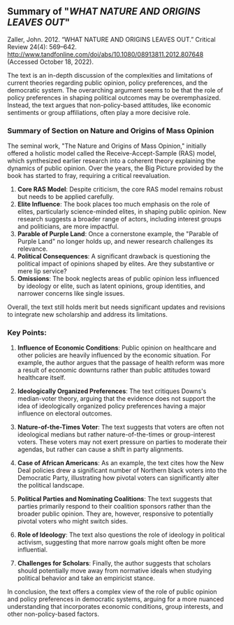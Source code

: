 ## Summary of "_WHAT NATURE AND ORIGINS LEAVES OUT_"

Zaller, John. 2012. “WHAT NATURE AND ORIGINS LEAVES OUT.” Critical Review 24(4): 569–642. http://www.tandfonline.com/doi/abs/10.1080/08913811.2012.807648 (Accessed October 18, 2022).


The text is an in-depth discussion of the complexities and limitations of current theories regarding public opinion, policy preferences, and the democratic system. The overarching argument seems to be that the role of policy preferences in shaping political outcomes may be overemphasized. Instead, the text argues that non-policy-based attitudes, like economic sentiments or group affiliations, often play a more decisive role.

### Summary of Section on Nature and Origins of Mass Opinion

The seminal work, "The Nature and Origins of Mass Opinion," initially offered a holistic model called the Receive-Accept-Sample (RAS) model, which synthesized earlier research into a coherent theory explaining the dynamics of public opinion. Over the years, the Big Picture provided by the book has started to fray, requiring a critical reevaluation.

1. **Core RAS Model**: Despite criticism, the core RAS model remains robust but needs to be applied carefully. 
2. **Elite Influence**: The book places too much emphasis on the role of elites, particularly science-minded elites, in shaping public opinion. New research suggests a broader range of actors, including interest groups and politicians, are more impactful.
3. **Parable of Purple Land**: Once a cornerstone example, the "Parable of Purple Land" no longer holds up, and newer research challenges its relevance.
4. **Political Consequences**: A significant drawback is questioning the political impact of opinions shaped by elites. Are they substantive or mere lip service?
5. **Omissions**: The book neglects areas of public opinion less influenced by ideology or elite, such as latent opinions, group identities, and narrower concerns like single issues.

Overall, the text still holds merit but needs significant updates and revisions to integrate new scholarship and address its limitations.


### Key Points:

1. **Influence of Economic Conditions**: Public opinion on healthcare and other policies are heavily influenced by the economic situation. For example, the author argues that the passage of health reform was more a result of economic downturns rather than public attitudes toward healthcare itself.
   
2. **Ideologically Organized Preferences**: The text critiques Downs's median-voter theory, arguing that the evidence does not support the idea of ideologically organized policy preferences having a major influence on electoral outcomes.
  
3. **Nature-of-the-Times Voter**: The text suggests that voters are often not ideological medians but rather nature-of-the-times or group-interest voters. These voters may not exert pressure on parties to moderate their agendas, but rather can cause a shift in party alignments.
  
4. **Case of African Americans**: As an example, the text cites how the New Deal policies drew a significant number of Northern black voters into the Democratic Party, illustrating how pivotal voters can significantly alter the political landscape.
  
5. **Political Parties and Nominating Coalitions**: The text suggests that parties primarily respond to their coalition sponsors rather than the broader public opinion. They are, however, responsive to potentially pivotal voters who might switch sides.

6. **Role of Ideology**: The text also questions the role of ideology in political activism, suggesting that more narrow goals might often be more influential. 
  
7. **Challenges for Scholars**: Finally, the author suggests that scholars should potentially move away from normative ideals when studying political behavior and take an empiricist stance.

In conclusion, the text offers a complex view of the role of public opinion and policy preferences in democratic systems, arguing for a more nuanced understanding that incorporates economic conditions, group interests, and other non-policy-based factors.

